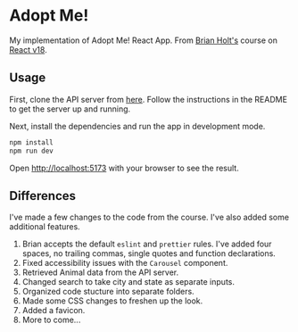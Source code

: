 # Adopt Me!
My implementation of Adopt Me! React App. From [Brian Holt's](https://twitter.com/holtbt) course on [React v18](https://frontendmasters.com/courses/complete-react-v8/).

## Usage
First, clone the API server from [here](https://github.com/devinstewart/adopt-me-api). Follow the instructions in the README to get the server up and running.

Next, install the dependencies and run the app in development mode.

```bash
npm install
npm run dev
```

Open [http://localhost:5173](http://localhost:5173) with your browser to see the result.

## Differences
I've made a few changes to the code from the course. I've also added some additional features.
1. Brian accepts the default `eslint` and `prettier` rules. I've added four spaces, no trailing commas, single quotes and function declarations.
2. Fixed accessibility issues with the `Carousel` component.
3. Retrieved Animal data from the API server.
4. Changed search to take city and state as separate inputs.
5. Organized code stucture into separate folders.
6. Made some CSS changes to freshen up the look.
7. Added a favicon.
8. More to come...